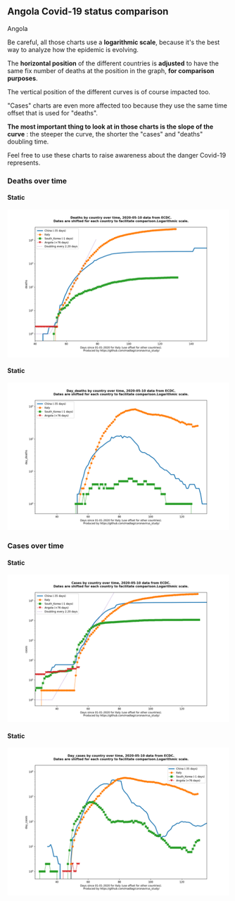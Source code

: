 ## Angola Covid-19 status comparison 

Angola



Be careful, all those charts use a **logarithmic scale**, because it's the best way to analyze how the epidemic is evolving.
 
The **horizontal position** of the different countries is **adjusted** to have the same fix number of deaths at the position in the graph, **for comparison purposes**.

The vertical position of the different curves is of course impacted too.

"Cases" charts are even more affected too because they use the same time offset that is used for "deaths".

**The most important thing to look at in those charts is the slope of the curve** : the steeper the curve, the shorter the "cases" and "deaths" doubling time.

Feel free to use these charts to raise awareness about the danger Covid-19 represents. 


 
### Deaths over time
 
#### Static
![Angola covid-19 deaths static chart](https://raw.githubusercontent.com/madlag/coronavirus_study/master/notebooks/graphs/2020-05-10/countries/Angola/2020-05-10_Angola_deaths.png "Angola covid-19 deaths static chart")   
 
#### Static
![Angola covid-19 daily deaths static chart](https://raw.githubusercontent.com/madlag/coronavirus_study/master/notebooks/graphs/2020-05-10/countries/Angola/2020-05-10_Angola_day_deaths.png "Angola covid-19 day_deaths static chart")   

 
### Cases over time
 
#### Static
![Angola covid-19 cases static chart](https://raw.githubusercontent.com/madlag/coronavirus_study/master/notebooks/graphs/2020-05-10/countries/Angola/2020-05-10_Angola_cases.png "Angola covid-19 cases static chart")   
 
#### Static
![Angola covid-19 daily cases static chart](https://raw.githubusercontent.com/madlag/coronavirus_study/master/notebooks/graphs/2020-05-10/countries/Angola/2020-05-10_Angola_day_cases.png "Angola covid-19 day_cases static chart")   

